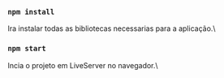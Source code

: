 
### `npm install`

Ira instalar todas as bibliotecas necessarias para a aplicação.\

### `npm start`

Incia o projeto em LiveServer no navegador.\

